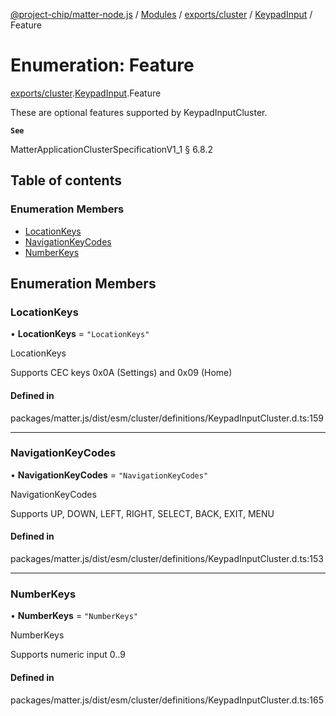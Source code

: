 [@project-chip/matter-node.js](../README.md) / [Modules](../modules.md) / [exports/cluster](../modules/exports_cluster.md) / [KeypadInput](../modules/exports_cluster.KeypadInput.md) / Feature

# Enumeration: Feature

[exports/cluster](../modules/exports_cluster.md).[KeypadInput](../modules/exports_cluster.KeypadInput.md).Feature

These are optional features supported by KeypadInputCluster.

**`See`**

MatterApplicationClusterSpecificationV1_1 § 6.8.2

## Table of contents

### Enumeration Members

- [LocationKeys](exports_cluster.KeypadInput.Feature.md#locationkeys)
- [NavigationKeyCodes](exports_cluster.KeypadInput.Feature.md#navigationkeycodes)
- [NumberKeys](exports_cluster.KeypadInput.Feature.md#numberkeys)

## Enumeration Members

### LocationKeys

• **LocationKeys** = ``"LocationKeys"``

LocationKeys

Supports CEC keys 0x0A (Settings) and 0x09 (Home)

#### Defined in

packages/matter.js/dist/esm/cluster/definitions/KeypadInputCluster.d.ts:159

___

### NavigationKeyCodes

• **NavigationKeyCodes** = ``"NavigationKeyCodes"``

NavigationKeyCodes

Supports UP, DOWN, LEFT, RIGHT, SELECT, BACK, EXIT, MENU

#### Defined in

packages/matter.js/dist/esm/cluster/definitions/KeypadInputCluster.d.ts:153

___

### NumberKeys

• **NumberKeys** = ``"NumberKeys"``

NumberKeys

Supports numeric input 0..9

#### Defined in

packages/matter.js/dist/esm/cluster/definitions/KeypadInputCluster.d.ts:165
